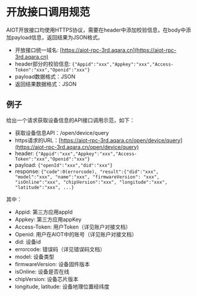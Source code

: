 # 开放接口调用规范

AIOT开放接口均使用HTTPS协议，需要在header中添加校验信息，在body中添加payload信息，返回结果为JSON格式。

* 开放接口统一域名: [https://aiot-rpc-3rd.aqara.cn](https://aiot-rpc-3rd.aqara.cn)
* header部分的校验信息: `{"Appid":"xxx","Appkey":"xxx","Access-Token":"xxx","Openid":"xxx"}`
* payload数据格式：JSON
* 返回结果数据格式：JSON

## 例子

给出一个请求获取设备信息的API接口调用示范，如下：

* 获取设备信息API：/open/device/query
* https请求的URL：[https://aiot-rpc-3rd.aqara.cn/open/device/query](https://aiot-rpc-3rd.aqara.cn/open/device/query)
* header: `{"Appid":"xxx","Appkey":"xxx","Access-Token":"xxx","Openid":"xxx"}`
* payload: `{"openId":"xxx","did":"xxx"}`
* response: `{"code":0(errorcode), "result":{"did":"xxx", "model":"xxx", "name":"xxx", "firmwareVersion": "xxx", "isOnline":"xxx", "chipVersion":"xxx", "longitude":"xxx", "latitude":"xxx", ...}`

其中：

* Appid: 第三方应用appId
* Appkey: 第三方应用appKey
* Access-Token: 用户Token（详见账户对接文档）
* Openid: 用户在AIOT中的账号（详见账户对接文档）
* did: 设备id
* errorcode: 错误码（详见错误码文档）
* model: 设备类型
* firmwareVersion: 设备固件版本
* isOnline: 设备是否在线
* chipVersion: 设备芯片版本
* longitude, latitude: 设备地理位置经纬度



